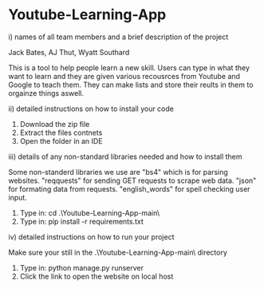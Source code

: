 # Youtube-Learning-App

 i) names of all team members and a brief description of the project
 
 Jack Bates, AJ Thut, Wyatt Southard
 
 This is a tool to help people learn a new skill. Users can type in what they want to learn and 
 they are given various recousrces from Youtube and Google to teach them. They can make lists and store their
 reults in them to orgainze things aswell.
 
 ii) detailed instructions on how to install your code
 
 1. Download the zip file
 2. Extract the files contnets
 3. Open the folder in an IDE
 
 iii) details of any non-standard libraries needed and how to install them
 
 Some non-standerd libraries we use are "bs4" which is for parsing websites. "reqquests" for sending GET requests to scrape web data.
 "json" for formating data from requests. "english_words" for spell checking user input. 
 
 1. Type in: cd .\Youtube-Learning-App-main\
 2. Type in: pip install -r requirements.txt 
 
 iv) detailed instructions on how to run your project
 
 Make sure your still in the .\Youtube-Learning-App-main\ directory
 
 1. Type in: python manage.py runserver
 2. Click the link to open the website on local host
